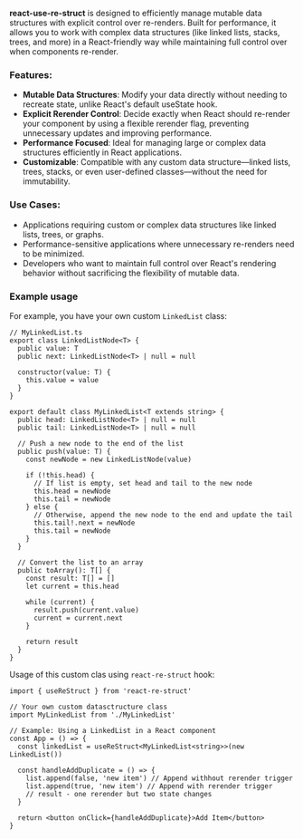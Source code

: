 **react-use-re-struct** is designed to efficiently manage mutable data structures with explicit control over re-renders.
Built for performance, it allows you to work with complex data structures (like linked lists, stacks, trees, and more) in a React-friendly way while maintaining full control over when components re-render.

### Features:

- **Mutable Data Structures**: Modify your data directly without needing to recreate state, unlike React's default useState hook.
- **Explicit Rerender Control**: Decide exactly when React should re-render your component by using a flexible rerender flag, preventing unnecessary updates and improving performance.
- **Performance Focused**: Ideal for managing large or complex data structures efficiently in React applications.
- **Customizable**: Compatible with any custom data structure—linked lists, trees, stacks, or even user-defined classes—without the need for immutability.

### Use Cases:

- Applications requiring custom or complex data structures like linked lists, trees, or graphs.
- Performance-sensitive applications where unnecessary re-renders need to be minimized.
- Developers who want to maintain full control over React's rendering behavior without sacrificing the flexibility of mutable data.

### Example usage

For example, you have your own custom `LinkedList` class:

```tsx
// MyLinkedList.ts
export class LinkedListNode<T> {
  public value: T
  public next: LinkedListNode<T> | null = null

  constructor(value: T) {
    this.value = value
  }
}

export default class MyLinkedList<T extends string> {
  public head: LinkedListNode<T> | null = null
  public tail: LinkedListNode<T> | null = null

  // Push a new node to the end of the list
  public push(value: T) {
    const newNode = new LinkedListNode(value)

    if (!this.head) {
      // If list is empty, set head and tail to the new node
      this.head = newNode
      this.tail = newNode
    } else {
      // Otherwise, append the new node to the end and update the tail
      this.tail!.next = newNode
      this.tail = newNode
    }
  }

  // Convert the list to an array
  public toArray(): T[] {
    const result: T[] = []
    let current = this.head

    while (current) {
      result.push(current.value)
      current = current.next
    }

    return result
  }
}
```

Usage of this custom clas using `react-re-struct` hook:

```tsx
import { useReStruct } from 'react-re-struct'

// Your own custom datasctructure class
import MyLinkedList from './MyLinkedList'

// Example: Using a LinkedList in a React component
const App = () => {
  const linkedList = useReStruct<MyLinkedList<string>>(new LinkedList())

  const handleAddDuplicate = () => {
    list.append(false, 'new item') // Append withhout rerender trigger
    list.append(true, 'new item') // Append with rerender trigger
    // result - one rerender but two state changes
  }

  return <button onClick={handleAddDuplicate}>Add Item</button>
}
```

